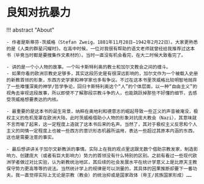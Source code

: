 # 良知对抗暴力




!!! abstract "About"

    - 作者是斯蒂芬·茨威格（Stefan Zweig，1881年11月28日—1942年2月22日）。大家更熟悉的是《人类的群星闪耀时》。在高中时候，一位对我很有帮助的语文老师就曾经给我推荐过这本书（毕竟当时都是要搜集作文素材的）。当时一直没有机会看完，在大二时候大致看完了。

    - 讲的是一个小人物的故事。一个叫卡斯特利奥的教士和加尔文教会之间的缠斗。
    - 如果你看的欧洲宗教史足够多，其实这段历史是有很深远影响的，加尔文作为一个被载入史册的新教首领的形象，东西方史学家和神学家也多有争议。不过在这本书里茨威格比较明智地抛弃了一些难懂深奥的神学/哲学争论，回归卡斯特利奥这个“人”的个体层面，以一种“自由主义”的视角去审视这段故事，所以即使不了解那段宗教斗争的人，也能跳跃掉那些不好懂的细节，去感受茨威格想要表达的内核。

    - 最重要的是这本书的诞生背景，纳粹在奥地利和德意志的崛起导致一些正义的声音被淹没，极权主义的危机笼罩在欧洲大陆，此时茨威格借助小人物的形象对抗庞大教会（Nazi），其意味就不言而喻了起来，这一定程度上造就了这本书后来的名声。当然了，其对于极权主义反思和个人主义的同情一定程度上也被一些西方的意识形态机器所运用，表达一些超过其原本内涵的东西，这也是需要注意的事实。

    - 最后想讲讲关于加尔文新教派的事情。实际上在我的观点里这跟无数个借助宗教发家，制造影响力、创建庞大（或者有巨大影响力）势力的首领没有什么特别的区别。之前有看过一些现代欧洲学者做过对比实验，认为新教统治地区，其后续的社会发展水平在统计学意义上是比原天主教保守势力更高等等的说法。当然统计学上的规律是可以测量的，其具体的因果推断却要下一番功夫。我一直觉得实际上无论是宗教（教会）的统治抑或是国家政体（帝王/民族国家形成）……

